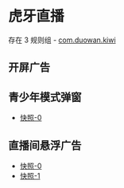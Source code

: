 # 虎牙直播

存在 3 规则组 - [com.duowan.kiwi](/src/apps/com.duowan.kiwi.ts)

## 开屏广告

## 青少年模式弹窗

- [快照-0](https://gkd-kit.songe.li/import/12908790)

## 直播间悬浮广告

- [快照-0](https://gkd-kit.gitee.io/import/12901045)
- [快照-1](https://gkd-kit.gitee.io/import/12901044)
